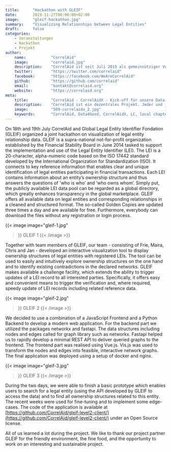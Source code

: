 ```yaml
---
title:      "Hackathon with GLEIF"
date:       2019-11-27T00:00:00+02:00
image:      "gleif-hackathon.jpg"
summary:    "Visualizing Relationships between Legal Entities"
draft:      false
categories:       
    - Veranstaltungen
    - Hackathon
    - Projekt
author: 
    name:           "CorrelAid"
    image:          "correlaid.jpg"
    description:    "CorrelAid ist seit Juli 2015 als gemeinnütziger Verein in Konstanz eingetragen. Wir haben derzeit ein ehrenamtliches Organisationsteam aus 15 Leuten und ein Netzwerk von 650 ehrenamtlichen DatenanalystInnen. Wir haben bereits über 10 Volunteering-Projekte mit kleinen und großen NPOs (u.a. Ashoka, europäisches Jugendparlament, streetfootballworld) initiert, über 50 Workshops für DatenanalystInnen durchgeführt, und zahlreiche Vorträge (u.a. bei Die Zeit, NPO-Tag von Microsoft, Bayreuther Dialoge) gehalten."
    twitter:        "https://twitter.com/correlaid"
    facebook:       "https://facebook.com/WeAreCorrelAid"
    github:         "https://github.com/correlaid"
    email:          "kontakt@correlaid.org"
    website:        "https://correlaid.org"
meta:
    title:          "CorrelAid - CorrelAidX - Kick-off für unsere Data-for-Good-Lokalgruppen"
    description:    "CorrelAid ist ein dezentrales Projekt. Jeder und jede, die ihre Coding- und Statistik-Kenntnisse für den guten Zweck einsetzen will, soll bei uns dazu die Möglichkeit haben."
    image:          "509-correlaidx_2.jpg"
    keywords:       "CorrelAid, Data4Good, CorrelAidX, LC, local chapter, Lokalgruppen"
---
```


On 18th and 19th July CorrelAid and Global Legal Entity Identifier Fondation (GLEIF) organized a joint hackathon on visualization of legal entity relationship data. GLEIF is a supra-national not-for-profit organization established by the Financial Stability Board in June 2014 tasked to support the implementation and use of the Legal Entity Identifier (LEI). The LEI is a 20-character, alpha-numeric code based on the ISO 17442 standard developed by the International Organization for Standardization (ISO). It connects to key reference information that enables clear and unique identification of legal entities participating in financial transactions. Each LEI contains information about an entity’s ownership structure and thus answers the questions of 'who is who’ and ‘who owns whom’. Simply put, the publicly available LEI data pool can be regarded as a global directory, which greatly enhances transparency in the global marketplace. GLEIF offers all available data on legal entities and corresponding relationships in a cleaned and structured format. The so-called Golden Copies are updated three times a day and are available for free. Furthermore, everybody can download the files without any registration or login process. 


{{< image 
    image="gleif-1.jpg"
>}}
GLEIF 1
{{< /image >}}

Together with team members of GLEIF, our team - consisting of Frie, Maira, Chris and Jan - developed an interactive visualization tool to display ownership structures of legal entities with registered LEIs. The tool can be used to easily and intuitively explore ownership structures on the one hand and to identify existing contradictions in the declared networks. GLEIF makes available a challenge facility, which extends the ability to trigger updates of a LEI record to all interested parties. Specifically, it offers easy and convenient means to trigger the verification and, where required, speedy update of LEI records including related reference data.

{{< image 
    image="gleif-2.jpg"
>}}
GLEIF 2
{{< /image >}}

We decided to use a combination of a JavaScript Frontend and a Python Backend to develop a modern web application. For the backend part we utilized the packages networkx and fastapi. The data structures including nodes and edges called for graph library such as networkx. Fastapi helped us to rapidly develop a minimal REST API to deliver queried graphs to the frontend. The frontend part was realised using Vue.js. Vis.js was used to transform the nodes and edges into feasible, interactive network graphs. The final application was deployed using a setup of docker and nginx.

{{< image 
    image="gleif-3.jpg"
>}}
GLEIF 3
{{< /image >}}

During the two days, we were able to finish a basic prototype which enables users to search for a legal entity (using the API developed by GLEIF to access the data) and to find all ownership structures related to this entity. The recent weeks were used for fine-tuning and to implement some edge-cases. The code of the application is available at [https://github.com/CorrelAid/gleif-level2-client/](https://github.com/CorrelAid/gleif-level2-client/) under an Open Source license.

All of us learned a lot during the project. We like to thank our project partner GLEIF for the friendly environment, the fine food, and the opportunity to work on an interesting and sustainable project.

